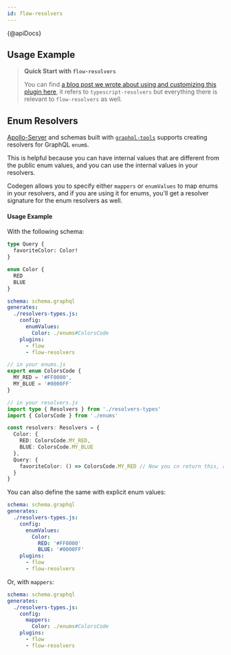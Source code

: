 ```yaml
---
id: flow-resolvers
---
```


{@apiDocs}

## Usage Example

> **Quick Start with `flow-resolvers`**
>
> You can find [a blog post we wrote about using and customizing this plugin here](https://the-guild.dev/blog/better-type-safety-for-resolvers-with-graphql-codegen), it refers to `typescript-resolvers` but everything there is relevant to `flow-resolvers` as well.

## Enum Resolvers

[Apollo-Server](https://apollographql.com/docs/apollo-server) and schemas built with [`graphql-tools`](https://graphql-tools.com) supports creating resolvers for GraphQL `enum`s.

This is helpful because you can have internal values that are different from the public enum values, and you can use the internal values in your resolvers.

Codegen allows you to specify either `mappers` or `enumValues` to map enums in your resolvers, and if you are using it for enums, you'll get a resolver signature for the enum resolvers as well.

#### Usage Example

With the following schema:

```graphql
type Query {
  favoriteColor: Color!
}

enum Color {
  RED
  BLUE
}
```

```yaml
schema: schema.graphql
generates:
  ./resolvers-types.js:
    config:
      enumValues:
        Color: ./enums#ColorsCode
    plugins:
      - flow
      - flow-resolvers
```

```ts
// in your enums.js
export enum ColorsCode {
  MY_RED = '#FF0000',
  MY_BLUE = '#0000FF'
}

// in your resolvers.js
import type { Resolvers } from './resolvers-types'
import { ColorsCode } from './enums'

const resolvers: Resolvers = {
  Color: {
    RED: ColorsCode.MY_RED,
    BLUE: ColorsCode.MY_BLUE
  },
  Query: {
    favoriteColor: () => ColorsCode.MY_RED // Now you cn return this, and it will be mapped to your actual GraphQL enum
  }
}
```

You can also define the same with explicit enum values:

```yaml
schema: schema.graphql
generates:
  ./resolvers-types.js:
    config:
      enumValues:
        Color:
          RED: '#FF0000'
          BLUE: '#0000FF'
    plugins:
      - flow
      - flow-resolvers
```

Or, with `mappers`:

```yaml
schema: schema.graphql
generates:
  ./resolvers-types.js:
    config:
      mappers:
        Color: ./enums#ColorsCode
    plugins:
      - flow
      - flow-resolvers
```
